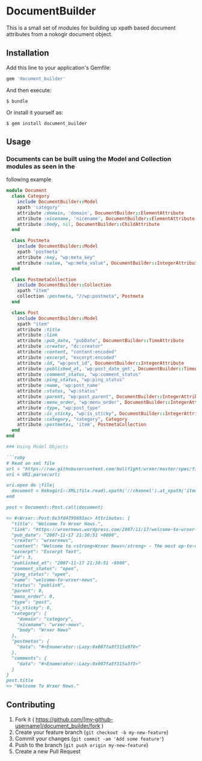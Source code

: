 # DocumentBuilder

This is a small set of modules for building up xpath based document attributes
from a nokogir document object.

## Installation

Add this line to your application's Gemfile:

```ruby
gem 'document_builder'
```

And then execute:

    $ bundle

Or install it yourself as:

    $ gem install document_builder

## Usage

### Documents can be built using the Model and Collection modules as seen in the
following example

```ruby
module Document
  class Category
    include DocumentBuilder::Model
    xpath 'category'
    attribute :domain, 'domain', DocumentBuilder::ElementAttribute
    attribute :nicename, 'nicename', DocumentBuilder::ElementAttribute
    attribute :body, nil, DocumentBuilder::ChildAttribute
  end

  class Postmeta
    include DocumentBuilder::Model
    xpath 'postmeta'
    attribute :key, "wp:meta_key"
    attribute :value, "wp:meta_value", DocumentBuilder::IntegerAttribute
  end

  class PostmetaCollection
    include DocumentBuilder::Collection
    xpath "item"
    collection :postmeta, "//wp:postmeta", Postmeta
  end

  class Post
    include DocumentBuilder::Model
    xpath "item"
    attribute :title
    attribute :link
    attribute :pub_date, "pubDate", DocumentBuilder::TimeAttribute
    attribute :creator, "dc:creator"
    attribute :content, "content:encoded"
    attribute :excerpt, "excerpt:encoded"
    attribute :id, "wp:post_id", DocumentBuilder::IntegerAttribute
    attribute :published_at, 'wp:post_date_gmt', DocumentBuilder::TimeAttribute
    attribute :comment_status, "wp:comment_status"
    attribute :ping_status, "wp:ping_status"
    attribute :name, 'wp:post_name'
    attribute :status, "wp:status"
    attribute :parent, "wp:post_parent", DocumentBuilder::IntegerAttribute
    attribute :menu_order, "wp:menu_order", DocumentBuilder::IntegerAttribute
    attribute :type, "wp:post_type"
    attribute :is_sticky, "wp:is_sticky", DocumentBuilder::IntegerAttribute
    attribute :category, "category", Category
    attribute :postmetas, 'item', PostmetaCollection
  end
end

### Using Model Objects

```ruby
# Read an xml file
url = "https://raw.githubusercontent.com/bullfight/wrxer/master/spec/fixtures/wrx.xml"
uri = URI.parse(url)

uri.open do |file|
  document = Nokogiri::XML(file.read).xpath('//channel').at_xpath('item')}
end

post = Document::Post.call(document)

=> #<Wrxer::Post:0x3fd4799693ac> Attributes: {
  "title": "Welcome To Wrxer News.",
  "link": "https://wrxernews.wordpress.com/2007/11/17/welcome-to-wrxer-news/",
  "pub_date": "2007-11-17 21:30:51 +0000",
  "creator": "wrxernews",
  "content": "Welcome to <strong>Wrxer News</strong> - The most up-to-date and reliable source for Wrxer news.",
  "excerpt": "Excerpt Text",
  "id": 3,
  "published_at": "2007-11-17 21:30:51 -0800",
  "comment_status": "open",
  "ping_status": "open",
  "name": "welcome-to-wrxer-news",
  "status": "publish",
  "parent": 0,
  "menu_order": 0,
  "type": "post",
  "is_sticky": 0,
  "category": {
    "domain": "category",
    "nicename": "wrxer-news",
    "body": "Wrxer News"
  },
  "postmetas": {
    "data": "#<Enumerator::Lazy:0x007fa8f315a970>"
  },
  "comments": {
    "data": "#<Enumerator::Lazy:0x007fa8f315a3f8>"
  }
}
post.title
=> "Welcome To Wrxer News."

```

## Contributing

1. Fork it ( https://github.com/[my-github-username]/document_builder/fork )
2. Create your feature branch (`git checkout -b my-new-feature`)
3. Commit your changes (`git commit -am 'Add some feature'`)
4. Push to the branch (`git push origin my-new-feature`)
5. Create a new Pull Request
